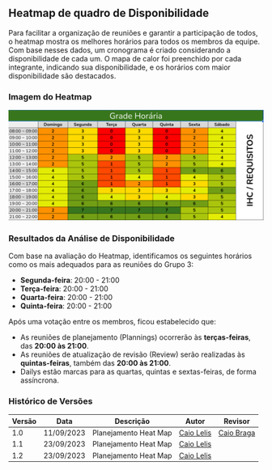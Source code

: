
## Heatmap de quadro de Disponibilidade

Para facilitar a organização de reuniões e garantir a participação de todos, o heatmap mostra os melhores horários para todos os membros da equipe. Com base nesses dados, um cronograma é criado considerando a disponibilidade de cada um. O mapa de calor foi preenchido por cada integrante, indicando sua disponibilidade, e os horários com maior disponibilidade são destacados.

### **Imagem do Heatmap**

![Heatmap de Disponibilidade](img/heatMap.png)

### **Resultados da Análise de Disponibilidade**

Com base na avaliação do Heatmap, identificamos os seguintes horários como os mais adequados para as reuniões do Grupo 3:

- **Segunda-feira**: 20:00 - 21:00
- **Terça-feira**: 20:00 - 21:00
- **Quarta-feira**: 20:00 - 21:00
- **Quinta-feira**: 20:00 - 21:00

Após uma votação entre os membros, ficou estabelecido que:

- As reuniões de planejamento (Plannings) ocorrerão às **terças-feiras**, das **20:00 às 21:00**.
- As reuniões de atualização de revisão (Review) serão realizadas às **quintas-feiras**, também das **20:00 às 21:00**.
- Dailys estão marcas para as quartas, quintas e sextas-feiras, de forma assíncrona.

### **Histórico de Versões**

| Versão | Data       | Descrição            | Autor | Revisor |
|--------|------------|----------------------|-----------------------------------|--------------------------------------|
| 1.0    | 11/09/2023 | Planejamento Heat Map       | [Caio Lelis](https://github.com/caio-lelis) | [Caio Braga](https://github.com/caioalvesbraga) |
| 1.1    | 23/09/2023 | Planejamento Heat Map       | [Caio Lelis](https://github.com/caio-lelis) |
| 1.2    | 23/09/2023 | Planejamento Heat Map       | [Caio Lelis](https://github.com/caio-lelis) |
